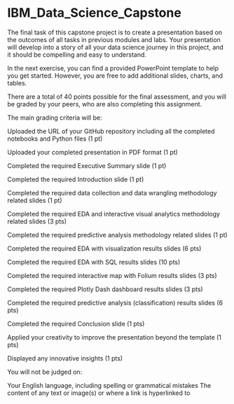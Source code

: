 <h1>IBM_Data_Science_Capstone</h1>

The final task of this capstone project is to create a presentation based on the outcomes of all tasks in previous modules and labs. Your presentation will develop into a story of all your data science journey in this project, and it should be compelling and easy to understand.

In the next exercise, you can find a provided PowerPoint template to help you get started. However, you are free to add additional slides, charts, and tables.

There are a total of 40 points possible for the final assessment, and you will be graded by your peers, who are also completing this assignment.

The main grading criteria will be:

Uploaded the URL of your GitHub repository including all the completed notebooks and Python files (1 pt)

Uploaded your completed presentation in PDF format (1 pt)

Completed the required Executive Summary slide (1 pt)

Completed the required Introduction slide (1 pt)

Completed the required data collection and data wrangling methodology related slides (1 pt)

Completed the required EDA and interactive visual analytics methodology related slides (3 pts)

Completed the required predictive analysis methodology related slides (1 pt)

Completed the required EDA with visualization results slides (6 pts)

Completed the required EDA with SQL results slides (10 pts)

Completed the required interactive map with Folium results slides (3 pts)

Completed the required Plotly Dash dashboard results slides (3 pts)

Completed the required predictive analysis (classification) results slides (6 pts)

Completed the required Conclusion slide (1 pts)

Applied your creativity to improve the presentation beyond the template (1 pts)

Displayed any innovative insights (1 pts)

You will not be judged on:

Your English language, including spelling or grammatical mistakes The content of any text or image(s) or where a link is hyperlinked to

